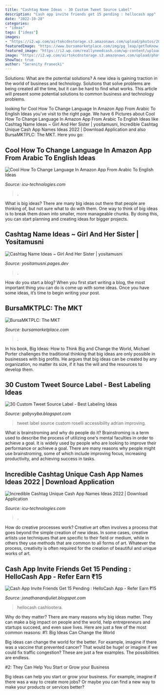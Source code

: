 ```yaml
---
title: "Cashtag Name Ideas - 30 Custom Tweet Source Label"
description: "Cash app invite friends get 15 pending : hellocash app"
date: "2022-10-28"
categories:
- "ideas"
tags: ["ideas"]
images:
- "https://i2.wp.com/airtokcdnstorage.s3.amazonaws.com/upload/photos/2022/07/kfQrDhiLUb5rrm7f5YBq_30_2490a1a8bab5115a83fa67acd088f341_image.jpg"
featuredImage: "https://www.bursamarketplace.com/img/pg_leap/getToKnow_advisors.png"
featured_image: "https://i2.wp.com/reallyneedcash.com/wp-content/uploads/2021/08/cash-app-names-1-1-1024x1024.png"
image: "https://i2.wp.com/airtokcdnstorage.s3.amazonaws.com/upload/photos/2022/07/kfQrDhiLUb5rrm7f5YBq_30_2490a1a8bab5115a83fa67acd088f341_image.jpg"
ShowToc: true
author: "Serenity Franecki"
---
```



Solutions: What are the potential solutions?
A new idea is gaining traction in the world of business and technology. Solutions that solve problems are being created all the time, but it can be hard to find what works. This article will present some potential solutions to common business and technology problems.

	

		
looking for Cool How To Change Language In Amazon App From Arabic To English Ideas you've visit to the right page. We have 6 Pictures about Cool How To Change Language In Amazon App From Arabic To English Ideas like Cashtag Name Ideas ~ Girl And Her Sister | yositamusni, Incredible Cashtag Unique Cash App Names Ideas 2022 | Download Application and also BursaMKTPLC: The MKT. Here you go:
		
    
## Cool How To Change Language In Amazon App From Arabic To English Ideas

<img loading=lazy src="https://i2.wp.com/airtokcdnstorage.s3.amazonaws.com/upload/photos/2022/07/kfQrDhiLUb5rrm7f5YBq_30_2490a1a8bab5115a83fa67acd088f341_image.jpg" onerror="this.onerror=null;this.src='https://tse3.mm.bing.net/th?id=OIP.I8gNPamuhcgZpjMpMV_6IAHaDt&amp;pid=15.1';" alt="Cool How To Change Language In Amazon App From Arabic To English Ideas">

_Source: icu-technologies.com_

>. 

	

What is big ideas?
There are many big ideas out there that people are thinking of, but not sure what to do with them. One way to think of big ideas is to break them down into smaller, more manageable chunks. By doing this, you can start planning and creating ideas for bigger projects.

    
## Cashtag Name Ideas ~ Girl And Her Sister | Yositamusni

<img loading=lazy src="https://i.pinimg.com/736x/ea/21/89/ea218932dcdfaa2077ecf28b3395a2dc.jpg" onerror="this.onerror=null;this.src='https://tse1.mm.bing.net/th?id=OIP.-6olD1UpLhQ14P-DmSUOKAHaLH&amp;pid=15.1';" alt="Cashtag Name Ideas ~ Girl And Her Sister | yositamusni">

_Source: yositamusni.pages.dev_

>. 

	

How do you start a blog?
When you first start writing a blog, the most important thing you can do is come up with some ideas. Once you have some ideas, it’s time to begin writing your post.

    
## BursaMKTPLC: The MKT

<img loading=lazy src="https://www.bursamarketplace.com/img/pg_leap/getToKnow_advisors.png" onerror="this.onerror=null;this.src='https://tse2.mm.bing.net/th?id=OIP.GS6ZiV3hG9VCppAvykp4SwAAAA&amp;pid=15.1';" alt="BursaMKTPLC: The MKT">

_Source: bursamarketplace.com_

>. 

	

In his book, Big Ideas: How to Think Big and Change the World, Michael Porter challenges the traditional thinking that big ideas are only possible in businesses with big profits. He argues that big ideas can be created by any organization, no matter its size, if it has the will and the resources to develop them.

    
## 30 Custom Tweet Source Label - Best Labeling Ideas

<img loading=lazy src="https://adrianroselli.com/wp-content/uploads/2018/01/colegleason_tweet.jpg" onerror="this.onerror=null;this.src='https://tse1.mm.bing.net/th?id=OIP.d_7IHavNCY9Ao83xzC0_LQHaFj&amp;pid=15.1';" alt="30 Custom Tweet Source Label - Best Labeling Ideas">

_Source: gabyvyba.blogspot.com_

>tweet label source custom roselli accessibility adrian improving. 

	

What is brainstroming and why do people do it?
Brainstroming is a term used to describe the process of utilizing one's mental faculties in order to achieve a goal. It is widely used by people who are looking to improve their performance or achieve a goal. There are many reasons why people might use brainstroming, some of which include improving focus, increasing productivity, and achieving success in tasks.

    
## Incredible Cashtag Unique Cash App Names Ideas 2022 | Download Application

<img loading=lazy src="https://i2.wp.com/reallyneedcash.com/wp-content/uploads/2021/08/cash-app-names-1-1-1024x1024.png" onerror="this.onerror=null;this.src='https://tse1.mm.bing.net/th?id=OIP.r_bruO2wqnjR5PcZRhLf3wHaHa&amp;pid=15.1';" alt="Incredible Cashtag Unique Cash App Names Ideas 2022 | Download Application">

_Source: icu-technologies.com_

>. 

	

How do creative processes work?
Creative art often involves a process that goes beyond the simple creation of new ideas. In some cases, creative artists use techniques that are specific to their field or medium, while in others they use methods that are common to all forms of art. Whatever the process, creativity is often required for the creation of beautiful and unique works of art.

    
## Cash App Invite Friends Get 15 Pending : HelloCash App - Refer Earn ₹15

<img loading=lazy src="https://www.cashlootera.com/wp-content/uploads/2019/10/HelloCash-App-Refer-Earn.jpg" onerror="this.onerror=null;this.src='https://tse2.mm.bing.net/th?id=OIP.M6iRh7VxAWuUb63A2561qwHaK3&amp;pid=15.1';" alt="Cash App Invite Friends Get 15 Pending : HelloCash App - Refer Earn ₹15">

_Source: jonathanandjuliet.blogspot.com_

>hellocash cashlootera. 

	

Why do they matter?
There are many reasons why big ideas matter. They can make a big impact on people and the world, help entrepreneurs and startups succeed, and even save lives. Here are just a few of the most common reasons:
#1: Big Ideas Can Change the World

Big ideas can change the world for the better. For example, imagine if there was a vaccine that prevented cancer? That would be huge! or imagine if we could fix traffic congestion? These are just a few examples. The possibilities are endless.

#2: They Can Help You Start or Grow your Business

Big ideas can help you start or grow your business. For example, imagine if there was a way to create more jobs? Or maybe you can find a new way to make your products or services better?

